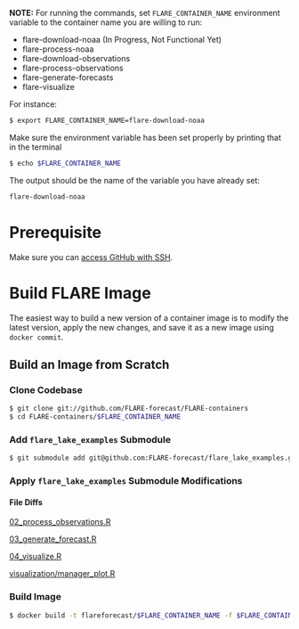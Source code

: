 **NOTE:** For running the commands, set `FLARE_CONTAINER_NAME` environment variable to the container name you are willing to run:
- flare-download-noaa (In Progress, Not Functional Yet)
- flare-process-noaa
- flare-download-observations
- flare-process-observations
- flare-generate-forecasts
- flare-visualize

For instance:

```bash
$ export FLARE_CONTAINER_NAME=flare-download-noaa
```

Make sure the environment variable has been set properly by printing that in the terminal

```bash
$ echo $FLARE_CONTAINER_NAME
```

The output should be the name of the variable you have already set:

```bash
flare-download-noaa
```


# Prerequisite

Make sure you can [access GitHub with SSH](https://docs.github.com/en/free-pro-team@latest/github/authenticating-to-github/connecting-to-github-with-ssh).


# Build FLARE Image

The easiest way to build a new version of a container image is to modify the latest version, apply the new changes, and save it as a new image using `docker commit`.

## Build an Image from Scratch

### Clone Codebase

```bash
$ git clone git://github.com/FLARE-forecast/FLARE-containers
$ cd FLARE-containers/$FLARE_CONTAINER_NAME
```

### Add `flare_lake_examples` Submodule

```bash
$ git submodule add git@github.com:FLARE-forecast/flare_lake_examples.git
```

### Apply `flare_lake_examples` Submodule Modifications

#### File Diffs

[02_process_observations.R](https://www.diffchecker.com/fbVNm0B9)

[03_generate_forecast.R](https://www.diffchecker.com/qEkmZhvj)

[04_visualize.R](https://www.diffchecker.com/31XlWl4I)

[visualization/manager_plot.R](https://www.diffchecker.com/FhAymQoC)

### Build Image

```bash
$ docker build -t flareforecast/$FLARE_CONTAINER_NAME -f $FLARE_CONTAINER_NAME/Dockerfile .
```